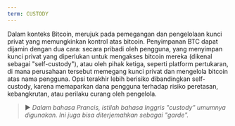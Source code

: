 ```yaml
---
term: CUSTODY
---
```


Dalam konteks Bitcoin, merujuk pada pemegangan dan pengelolaan kunci privat yang memungkinkan kontrol atas bitcoin. Penyimpanan BTC dapat dijamin dengan dua cara: secara pribadi oleh pengguna, yang menyimpan kunci privat yang diperlukan untuk mengakses bitcoin mereka (dikenal sebagai "self-custody"), atau oleh pihak ketiga, seperti platform pertukaran, di mana perusahaan tersebut memegang kunci privat dan mengelola bitcoin atas nama pengguna. Opsi terakhir lebih berisiko dibandingkan self-custody, karena memaparkan dana pengguna terhadap risiko peretasan, kebangkrutan, atau perilaku curang oleh pengelola.

> ► *Dalam bahasa Prancis, istilah bahasa Inggris "custody" umumnya digunakan. Ini juga bisa diterjemahkan sebagai "garde".*